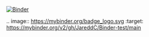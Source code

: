 [![Binder](https://mybinder.org/badge_logo.svg)](https://mybinder.org/v2/gh/JareddC/Binder-test/main)

.. image:: https://mybinder.org/badge_logo.svg
 :target: https://mybinder.org/v2/gh/JareddC/Binder-test/main

 
